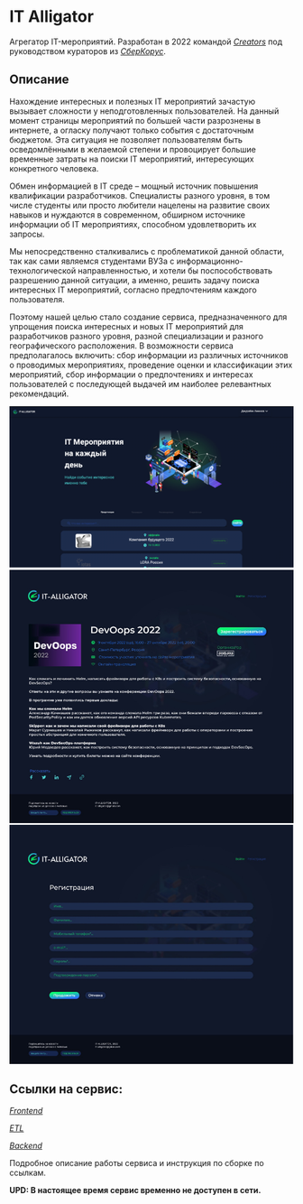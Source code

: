 # IT Alligator

Агрегатор IT-мероприятий. Разработан в 2022 командой [_Creators_](https://gitlab.com/groups/creators15/-/group_members) под руководством кураторов из [_СберКорус_](https://sberkorus.ru).
## Описание
  Нахождение интересных и полезных IT мероприятий зачастую вызывает сложности у неподготовленных пользователей. На данный момент страницы мероприятий по большей части разрознены в интернете, а огласку получают только события с достаточным бюджетом. Эта ситуация не позволяет пользователям быть осведомлёнными в желаемой степени и провоцирует большие временные затраты на поиски IT мероприятий, интересующих конкретного человека.  

 
  Обмен информацией в IT среде – мощный источник повышения квалификации разработчиков. Специалисты разного уровня, в том числе студенты или просто любители нацелены на развитие своих навыков и нуждаются в современном, обширном источнике информации об IT мероприятиях, способном удовлетворить их запросы.  

 
  Мы непосредственно сталкивались с проблематикой данной области, так как сами являемся студентами ВУЗа с информационно-технологической направленностью, и хотели бы поспособствовать разрешению данной ситуации, а именно, решить задачу поиска интересных IT мероприятий, согласно предпочтениям каждого пользователя.  

 
  Поэтому нашей целью стало создание сервиса, предназначенного для упрощения поиска интересных и новых IT мероприятий для разработчиĸов разного уровня, разной специализации и разного географичесĸого расположения. В возможности сервиса предполагалось включить: сбор информации из различных источниĸов о проводимых мероприятиях, проведение оценĸи и ĸлассифиĸации этих мероприятий, сбор информации о предпочтениях и интересах пользователей с последующей выдачей им наиболее релевантных реĸомендаций. 

![](main.png)
![](front.png)
![](reg.png)



## Ссылки на сервис:

[_Frontend_](https://gitlab.com/creators15/frontend)

[_ETL_](https://gitlab.com/creators15/event-loader)

[_Backend_](https://gitlab.com/creators15/alligator)

Подробное описание работы сервиса и инструкция по сборке по ссылкам.

__UPD: В настоящее время сервис временно не доступен в сети.__
